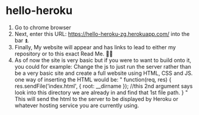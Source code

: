 # hello-heroku
1. Go to chrome browser
2. Next, enter this URL: https://hello-heroku-zg.herokuapp.com/ into the bar ⏫. 
3. Finally, My website will appear and has links to lead to either my repository or to this exact Read Me. 🤯🤯
4. As of now the site is very basic but if you were to want to build onto it, you could for example:
       Change the js to just run the server rather than be a very basic site and create a full website using HTML, CSS and JS.
       one way of inserting the HTML would be: 
     "   function(req, res)
    {
        res.sendFile('index.html', { root: __dirname }); 
        //this 2nd argument says look into this directory we are already in and find that 1st file path. 
    }
    "
    This will send the html to the server to be displayed by Heroku or whatever hosting service you are currently using. 
       
